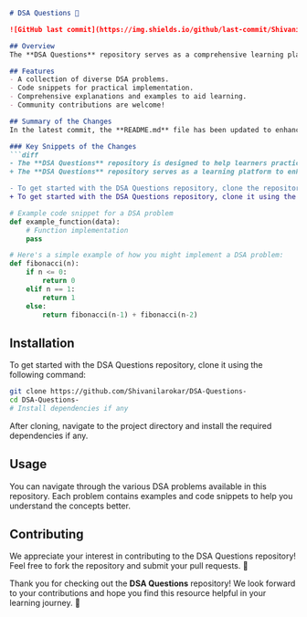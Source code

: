 ```markdown
# DSA Questions 🤖

![GitHub last commit](https://img.shields.io/github/last-commit/Shivanilarokar/DSA-Questions-) ![License](https://img.shields.io/badge/license-MIT-blue.svg)

## Overview
The **DSA Questions** repository serves as a comprehensive learning platform designed to enhance your algorithmic skills and improve your understanding of Data Structures and Algorithms (DSA). This repository provides a wide range of DSA problems along with examples and code snippets for practical understanding.

## Features
- A collection of diverse DSA problems.
- Code snippets for practical implementation.
- Comprehensive explanations and examples to aid learning.
- Community contributions are welcome! 

## Summary of the Changes
In the latest commit, the **README.md** file has been updated to enhance clarity and encourage contributions. Here are the key changes made:

### Key Snippets of the Changes
```diff
- The **DSA Questions** repository is designed to help learners practice and master their algorithmic skills while improving their understanding of Data Structures and Algorithms (DSA).
+ The **DSA Questions** repository serves as a learning platform to enhance your algorithmic skills and improve your understanding of Data Structures and Algorithms (DSA).
```
```diff
- To get started with the DSA Questions repository, clone the repository and install any necessary dependencies:
+ To get started with the DSA Questions repository, clone it using the following command:
```
```python
# Example code snippet for a DSA problem
def example_function(data):
    # Function implementation
    pass
```
```python
# Here's a simple example of how you might implement a DSA problem:
def fibonacci(n):
    if n <= 0:
        return 0
    elif n == 1:
        return 1
    else:
        return fibonacci(n-1) + fibonacci(n-2)
```

## Installation
To get started with the DSA Questions repository, clone it using the following command:
```bash
git clone https://github.com/Shivanilarokar/DSA-Questions-
cd DSA-Questions-
# Install dependencies if any
```
After cloning, navigate to the project directory and install the required dependencies if any.

## Usage
You can navigate through the various DSA problems available in this repository. Each problem contains examples and code snippets to help you understand the concepts better.

## Contributing
We appreciate your interest in contributing to the DSA Questions repository! Feel free to fork the repository and submit your pull requests. 🎉

Thank you for checking out the **DSA Questions** repository! We look forward to your contributions and hope you find this resource helpful in your learning journey. 🌟
```